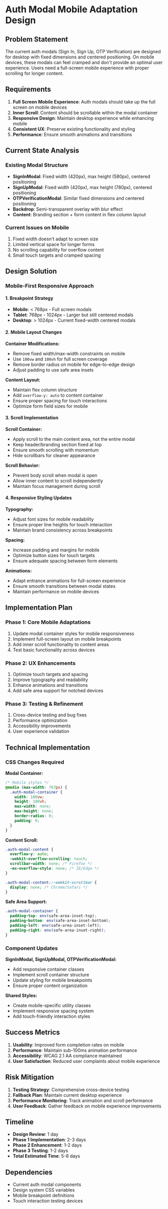 # Auth Modal Mobile Adaptation Design

## Problem Statement

The current auth modals (Sign In, Sign Up, OTP Verification) are designed for desktop with fixed dimensions and centered positioning. On mobile devices, these modals can feel cramped and don't provide an optimal user experience. Users need a full-screen mobile experience with proper scrolling for longer content.

## Requirements

1. **Full Screen Mobile Experience**: Auth modals should take up the full screen on mobile devices
2. **Inner Scroll**: Content should be scrollable within the modal container
3. **Responsive Design**: Maintain desktop experience while enhancing mobile
4. **Consistent UX**: Preserve existing functionality and styling
5. **Performance**: Ensure smooth animations and transitions

## Current State Analysis

### Existing Modal Structure
- **SignInModal**: Fixed width (420px), max height (580px), centered positioning
- **SignUpModal**: Fixed width (420px), max height (780px), centered positioning  
- **OTPVerificationModal**: Similar fixed dimensions and centered positioning
- **Backdrop**: Semi-transparent overlay with blur effect
- **Content**: Branding section + form content in flex column layout

### Current Issues on Mobile
1. Fixed width doesn't adapt to screen size
2. Limited vertical space for longer forms
3. No scrolling capability for overflow content
4. Small touch targets and cramped spacing

## Design Solution

### Mobile-First Responsive Approach

#### 1. Breakpoint Strategy
- **Mobile**: < 768px - Full screen modals
- **Tablet**: 768px - 1024px - Larger but still centered modals
- **Desktop**: > 1024px - Current fixed-width centered modals

#### 2. Mobile Layout Changes

**Container Modifications:**
- Remove fixed width/max-width constraints on mobile
- Use `100vw` and `100vh` for full screen coverage
- Remove border radius on mobile for edge-to-edge design
- Adjust padding to use safe area insets

**Content Layout:**
- Maintain flex column structure
- Add `overflow-y: auto` to content container
- Ensure proper spacing for touch interactions
- Optimize form field sizes for mobile

#### 3. Scroll Implementation

**Scroll Container:**
- Apply scroll to the main content area, not the entire modal
- Keep header/branding section fixed at top
- Ensure smooth scrolling with momentum
- Hide scrollbars for cleaner appearance

**Scroll Behavior:**
- Prevent body scroll when modal is open
- Allow inner content to scroll independently
- Maintain focus management during scroll

#### 4. Responsive Styling Updates

**Typography:**
- Adjust font sizes for mobile readability
- Ensure proper line heights for touch interaction
- Maintain brand consistency across breakpoints

**Spacing:**
- Increase padding and margins for mobile
- Optimize button sizes for touch targets
- Ensure adequate spacing between form elements

**Animations:**
- Adapt entrance animations for full-screen experience
- Ensure smooth transitions between modal states
- Maintain performance on mobile devices

## Implementation Plan

### Phase 1: Core Mobile Adaptations
1. Update modal container styles for mobile responsiveness
2. Implement full-screen layout on mobile breakpoints
3. Add inner scroll functionality to content areas
4. Test basic functionality across devices

### Phase 2: UX Enhancements
1. Optimize touch targets and spacing
2. Improve typography and readability
3. Enhance animations and transitions
4. Add safe area support for notched devices

### Phase 3: Testing & Refinement
1. Cross-device testing and bug fixes
2. Performance optimization
3. Accessibility improvements
4. User experience validation

## Technical Implementation

### CSS Changes Required

**Modal Container:**
```css
/* Mobile styles */
@media (max-width: 767px) {
  .auth-modal-container {
    width: 100vw;
    height: 100vh;
    max-width: none;
    max-height: none;
    border-radius: 0;
    padding: 0;
  }
}
```

**Content Scroll:**
```css
.auth-modal-content {
  overflow-y: auto;
  -webkit-overflow-scrolling: touch;
  scrollbar-width: none; /* Firefox */
  -ms-overflow-style: none; /* IE/Edge */
}

.auth-modal-content::-webkit-scrollbar {
  display: none; /* Chrome/Safari */
}
```

**Safe Area Support:**
```css
.auth-modal-container {
  padding-top: env(safe-area-inset-top);
  padding-bottom: env(safe-area-inset-bottom);
  padding-left: env(safe-area-inset-left);
  padding-right: env(safe-area-inset-right);
}
```

### Component Updates

**SignInModal, SignUpModal, OTPVerificationModal:**
- Add responsive container classes
- Implement scroll container structure
- Update styling for mobile breakpoints
- Ensure proper content organization

**Shared Styles:**
- Create mobile-specific utility classes
- Implement responsive spacing system
- Add touch-friendly interaction styles

## Success Metrics

1. **Usability**: Improved form completion rates on mobile
2. **Performance**: Maintain sub-100ms animation performance
3. **Accessibility**: WCAG 2.1 AA compliance maintained
4. **User Satisfaction**: Reduced user complaints about mobile experience

## Risk Mitigation

1. **Testing Strategy**: Comprehensive cross-device testing
2. **Fallback Plan**: Maintain current desktop experience
3. **Performance Monitoring**: Track animation and scroll performance
4. **User Feedback**: Gather feedback on mobile experience improvements

## Timeline

- **Design Review**: 1 day
- **Phase 1 Implementation**: 2-3 days
- **Phase 2 Enhancement**: 1-2 days  
- **Phase 3 Testing**: 1-2 days
- **Total Estimated Time**: 5-8 days

## Dependencies

- Current auth modal components
- Design system CSS variables
- Mobile breakpoint definitions
- Touch interaction testing devices
